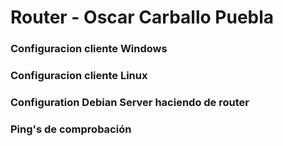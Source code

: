 # Router - Oscar Carballo Puebla
### Configuracion cliente Windows
### Configuracion cliente Linux
### Configuration Debian Server haciendo de router
### Ping's de comprobación